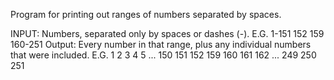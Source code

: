 Program for printing out ranges of numbers separated by spaces.

INPUT: Numbers, separated only by spaces or dashes (-). E.G. 1-151 152 159 160-251
Output: Every number in that range, plus any individual numbers that were included. E.G. 1 2 3 4 5 ... 150 151 152 159 160 161 162 ... 249 250 251
